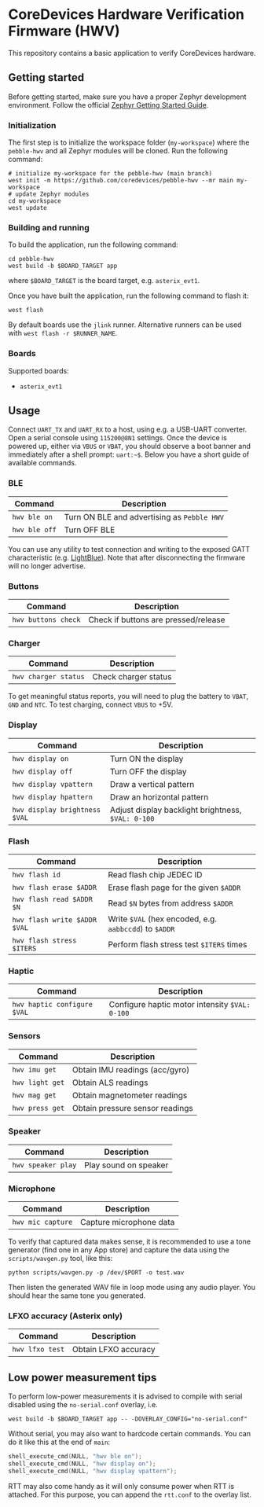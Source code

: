 # CoreDevices Hardware Verification Firmware (HWV)

This repository contains a basic application to verify CoreDevices hardware.

## Getting started

Before getting started, make sure you have a proper Zephyr development
environment. Follow the official
[Zephyr Getting Started Guide](https://docs.zephyrproject.org/latest/getting_started/index.html).

### Initialization

The first step is to initialize the workspace folder (`my-workspace`) where the
`pebble-hwv` and all Zephyr modules will be cloned. Run the following command:

```shell
# initialize my-workspace for the pebble-hwv (main branch)
west init -m https://github.com/coredevices/pebble-hwv --mr main my-workspace
# update Zephyr modules
cd my-workspace
west update
```

### Building and running

To build the application, run the following command:

```shell
cd pebble-hwv
west build -b $BOARD_TARGET app
```

where `$BOARD_TARGET` is the board target, e.g. `asterix_evt1`.

Once you have built the application, run the following command to flash it:

```shell
west flash
```

By default boards use the `jlink` runner. Alternative runners can be used with
`west flash -r $RUNNER_NAME`.

### Boards

Supported boards:

- `asterix_evt1`

## Usage

Connect `UART_TX` and `UART_RX` to a host, using e.g. a USB-UART converter.
Open a serial console using `115200@8N1` settings. Once the device is powered
up, either via `VBUS` or `VBAT`, you should observe a boot banner and
immediately after a shell prompt: `uart:~$`. Below you have a short guide of
available commands.

### BLE

| Command | Description |
| --- | --- |
| `hwv ble on` | Turn ON BLE and advertising as `Pebble HWV` |
| `hwv ble off` | Turn OFF BLE |

You can use any utility to test connection and writing to the exposed GATT
characteristic (e.g. [LightBlue](https://punchthrough.com/lightblue/)). Note
that after disconnecting the firmware will no longer advertise.

### Buttons

| Command | Description |
| --- | --- |
| `hwv buttons check` | Check if buttons are pressed/release |

### Charger

| Command | Description |
| --- | --- |
| `hwv charger status` | Check charger status |

To get meaningful status reports, you will need to plug the battery to `VBAT`,
`GND` and `NTC`. To test charging, connect `VBUS` to +5V.

### Display

| Command | Description |
| --- | --- |
| `hwv display on` | Turn ON the display |
| `hwv display off` | Turn OFF the display |
| `hwv display vpattern` | Draw a vertical pattern |
| `hwv display hpattern` | Draw an horizontal pattern |
| `hwv display brightness $VAL` | Adjust display backlight brightness, `$VAL: 0-100` |

### Flash

| Command | Description |
| --- | --- |
| `hwv flash id` | Read flash chip JEDEC ID |
| `hwv flash erase $ADDR` | Erase flash page for the given `$ADDR` |
| `hwv flash read $ADDR $N` | Read `$N` bytes from address `$ADDR` |
| `hwv flash write $ADDR $VAL` | Write `$VAL` (hex encoded, e.g. `aabbccdd`) to `$ADDR` |
| `hwv flash stress $ITERS` | Perform flash stress test `$ITERS` times |

### Haptic

| Command | Description |
| --- | --- |
| `hwv haptic configure $VAL` | Configure haptic motor intensity `$VAL: 0-100` |

### Sensors

| Command | Description |
| --- | --- |
| `hwv imu get` | Obtain IMU readings (acc/gyro) |
| `hwv light get` | Obtain ALS readings |
| `hwv mag get` | Obtain magnetometer readings |
| `hwv press get` | Obtain pressure sensor readings |

### Speaker

| Command | Description |
| --- | --- |
| `hwv speaker play` | Play sound on speaker |

### Microphone

| Command | Description |
| --- | --- |
| `hwv mic capture` | Capture microphone data |

To verify that captured data makes sense, it is recommended to use a tone
generator (find one in any App store) and capture the data using the
`scripts/wavgen.py` tool, like this:

```shell
python scripts/wavgen.py -p /dev/$PORT -o test.wav
```

Then listen the generated WAV file in loop mode using any audio player. You
should hear the same tone you generated.

### LFXO accuracy (Asterix only)

| Command | Description |
| --- | --- |
| `hwv lfxo test` | Obtain LFXO accuracy |

## Low power measurement tips

To perform low-power measurements it is advised to compile with serial disabled
using the `no-serial.conf` overlay, i.e.

```shell
west build -b $BOARD_TARGET app -- -DOVERLAY_CONFIG="no-serial.conf"
```

Without serial, you may also want to hardcode certain commands. You can do it
like this at the end of `main`:

```c
shell_execute_cmd(NULL, "hwv ble on");
shell_execute_cmd(NULL, "hwv display on");
shell_execute_cmd(NULL, "hwv display vpattern");
```

RTT may also come handy as it will only consume power when RTT is attached. For
this purpose, you can append the `rtt.conf` to the overlay list.
